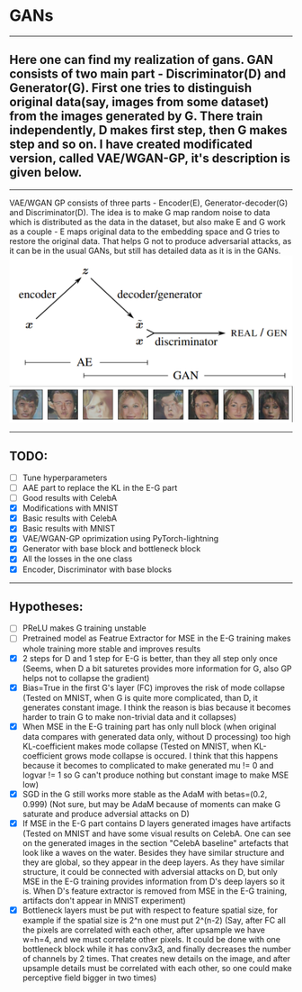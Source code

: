 # GANs
____
## Here one can find my realization of gans. GAN consists of two main part - Discriminator(D) and Generator(G). First one tries to distinguish original data(say, images from some dataset) from the images generated by G. There train independently, D makes first step, then G makes step and so on. I have created modificated version, called VAE/WGAN-GP, it's description is given below.

____
VAE/WGAN GP consists of three parts - Encoder(E), Generator-decoder(G) and Discriminator(D). The idea is to make G map random noise to data which is distributed as the data in the dataset, but also make E and G work as a couple - E maps original data to the embedding space and G tries to restore the original data. That helps G not to produce adversarial attacks, as it can be in the usual GANs, but still has detailed data as it is in the GANs. 
![VAE-WGAN Architecture](https://github.com/AnihilatorGun/NN_studying/blob/master/GANs/images/vae_gan.png)
![Baseline generation based on 20% of the CelebA](https://github.com/AnihilatorGun/NN_studying/blob/master/GANs/images/celeba_generated.png)

____
## TODO:
- [ ] Tune hyperparameters
- [ ] AAE part to replace the KL in the E-G part
- [ ] Good results with CelebA
- [x] Modifications with MNIST
- [x] Basic results with CelebA
- [x] Basic results with MNIST
- [x] VAE/WGAN-GP oprimization using PyTorch-lightning
- [x] Generator with base block and bottleneck block
- [x] All the losses in the one class
- [x] Encoder, Discriminator with base blocks
____
## Hypotheses:
- [ ] PReLU makes G training unstable
- [ ] Pretrained model as Featrue Extractor for MSE in the E-G training makes whole training more stable and improves results
- [x] 2 steps for D and 1 step for E-G is better, than they all step only once (Seems, when D a bit saturetes provides more information for G, also GP helps not to collapse the gradient)
- [x] Bias=True in the first G's layer (FC) improves the risk of mode collapse (Tested on MNIST, when G is quite more complicated, than D, it generates constant image. I think the reason is bias because it becomes harder to train G to make non-trivial data and it collapses)
- [x] When MSE in the E-G training part has only null block (when original data compares with generated data only, without D processing) too high KL-coefficient makes mode collapse (Tested on MNIST, when KL-coefficient grows mode collapse is occured. I think that this happens because it becomes to complicated to make generated mu != 0 and logvar != 1 so G can't produce nothing but constant image to make MSE low)
- [x] SGD in the G still works more stable as the AdaM with betas=(0.2, 0.999) (Not sure, but may be AdaM because of moments can make G saturate and produce adversial attacks on D)
- [x] If MSE in the E-G part contains D layers generated images have artifacts (Tested on MNIST and have some visual results on CelebA. One can see on the generated images in the section "CelebA baseline" artefacts that look like a waves on the water. Besides they have similar structure and they are global, so they appear in the deep layers. As they have similar structure, it could be connected with adversial attacks on D, but only MSE in the E-G training provides information from D's deep layers so it is. When D's feature extractor is removed from MSE in the E-G training, artifacts don't appear in MNIST experiment)
- [x] Bottleneck layers must be put with respect to feature spatial size, for example if the spatial size is 2^n one must put 2^(n-2) (Say, after FC all the pixels are correlated with each other, after upsample we have w=h=4, and we must correlate other pixels. It could be done with one bottleneck block while it has conv3x3, and finally decreases the number of channels by 2 times. That creates new details on the image, and after upsample details must be correlated with each other, so one could make perceptive field bigger in two times)